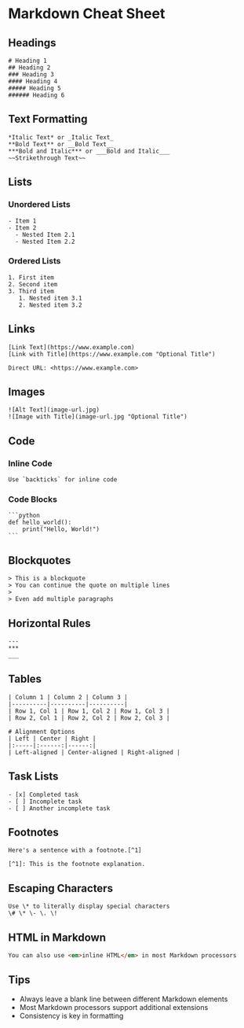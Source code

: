 # Markdown Cheat Sheet

## Headings
```
# Heading 1
## Heading 2
### Heading 3
#### Heading 4
##### Heading 5
###### Heading 6
```

## Text Formatting
```
*Italic Text* or _Italic Text_
**Bold Text** or __Bold Text__
***Bold and Italic*** or ___Bold and Italic___
~~Strikethrough Text~~
```

## Lists
### Unordered Lists
```
- Item 1
- Item 2
  - Nested Item 2.1
  - Nested Item 2.2
```

### Ordered Lists
```
1. First item
2. Second item
3. Third item
   1. Nested item 3.1
   2. Nested item 3.2
```

## Links
```
[Link Text](https://www.example.com)
[Link with Title](https://www.example.com "Optional Title")

Direct URL: <https://www.example.com>
```

## Images
```
![Alt Text](image-url.jpg)
![Image with Title](image-url.jpg "Optional Title")
```

## Code
### Inline Code
```
Use `backticks` for inline code
```

### Code Blocks
    ```python
    def hello_world():
        print("Hello, World!")
    ```

## Blockquotes
```
> This is a blockquote
> You can continue the quote on multiple lines
>
> Even add multiple paragraphs
```

## Horizontal Rules
```
---
***
___
```

## Tables
```
| Column 1 | Column 2 | Column 3 |
|----------|----------|----------|
| Row 1, Col 1 | Row 1, Col 2 | Row 1, Col 3 |
| Row 2, Col 1 | Row 2, Col 2 | Row 2, Col 3 |

# Alignment Options
| Left | Center | Right |
|:-----|:------:|------:|
| Left-aligned | Center-aligned | Right-aligned |
```

## Task Lists
```
- [x] Completed task
- [ ] Incomplete task
- [ ] Another incomplete task
```

## Footnotes
```
Here's a sentence with a footnote.[^1]

[^1]: This is the footnote explanation.
```

## Escaping Characters
```
Use \* to literally display special characters
\# \* \- \. \! 
```

## HTML in Markdown
```html
You can also use <em>inline HTML</em> in most Markdown processors
```

## Tips
- Always leave a blank line between different Markdown elements
- Most Markdown processors support additional extensions
- Consistency is key in formatting